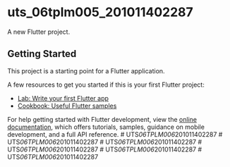# uts_06tplm005_201011402287

A new Flutter project.

## Getting Started

This project is a starting point for a Flutter application.

A few resources to get you started if this is your first Flutter project:

- [Lab: Write your first Flutter app](https://docs.flutter.dev/get-started/codelab)
- [Cookbook: Useful Flutter samples](https://docs.flutter.dev/cookbook)

For help getting started with Flutter development, view the
[online documentation](https://docs.flutter.dev/), which offers tutorials,
samples, guidance on mobile development, and a full API reference.
#   U T S _ 0 6 T P L M 0 0 6 _ 2 0 1 0 1 1 4 0 2 2 8 7  
 #   U T S _ 0 6 T P L M 0 0 6 _ 2 0 1 0 1 1 4 0 2 2 8 7  
 #   U T S _ 0 6 T P L M 0 0 6 _ 2 0 1 0 1 1 4 0 2 2 8 7  
 #   U T S _ 0 6 T P L M 0 0 6 _ 2 0 1 0 1 1 4 0 2 2 8 7  
 #   U T S _ 0 6 T P L M 0 0 6 _ 2 0 1 0 1 1 4 0 2 2 8 7  
 #   U T S _ 0 6 T P L M 0 0 6 _ 2 0 1 0 1 1 4 0 2 2 8 7  
 